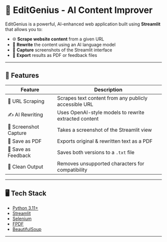 # 🧠 EditGenius - AI Content Improver

EditGenius is a powerful, AI-enhanced web application built using **Streamlit** that allows you to:

- 🌐 **Scrape website content** from a given URL  
- 🤖 **Rewrite** the content using an AI language model  
- 📸 **Capture** screenshots of the Streamlit interface  
- 📄 **Export** results as PDF or feedback files

---

## 🚀 Features

| Feature                | Description                                           |
|------------------------|-------------------------------------------------------|
| 🔎 URL Scraping        | Scrapes text content from any publicly accessible URL |
| ✍️ AI Rewriting        | Uses OpenAI-style models to rewrite extracted content |
| 📸 Screenshot Capture  | Takes a screenshot of the Streamlit view              |
| 📄 Save as PDF         | Exports original & rewritten text as a PDF            |
| 📝 Save as Feedback    | Saves both versions to a `.txt` file                  |
| 🧾 Clean Output        | Removes unsupported characters for compatibility      |

---

## 🖥️ Tech Stack

- [Python 3.11+](https://www.python.org/)
- [Streamlit](https://streamlit.io/)
- [Selenium](https://www.selenium.dev/)
- [FPDF](https://py-pdf.github.io/fpdf2/)
- [BeautifulSoup](https://www.crummy.com/software/BeautifulSoup/)

---

